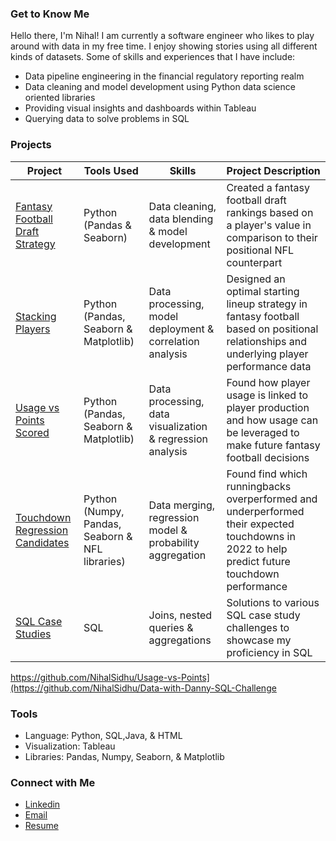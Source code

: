 ### Get to Know Me

Hello there, I'm Nihal! I am currently a software engineer who likes to play around with data in my free time. I enjoy showing stories using all different kinds of datasets. Some of skills and experiences that I have include:

- Data pipeline engineering in the financial regulatory reporting realm
- Data cleaning and model development using Python data science oriented libraries
- Providing visual insights and dashboards within Tableau
- Querying data to solve problems in SQL


### Projects
| Project | Tools Used | Skills | Project Description | 
|---|---|---|---|
|[Fantasy Football Draft Strategy](https://github.com/NihalSidhu/Value-Over-Replacement-FF-Strategy)|Python (Pandas & Seaborn)|Data cleaning, data blending & model development| Created a fantasy football draft rankings based on a player's value in comparison to their positional NFL counterpart |
|[Stacking Players](https://github.com/NihalSidhu/Stacking-Players)|Python (Pandas, Seaborn & Matplotlib)|Data processing, model deployment & correlation analysis| Designed an optimal starting lineup strategy in fantasy football based on positional relationships and underlying player performance data|
|[Usage vs Points Scored](https://github.com/NihalSidhu/Usage-vs-Points)|Python (Pandas, Seaborn & Matplotlib)|Data processing, data visualization & regression analysis| Found how player usage is linked to player production and how usage can be leveraged to make future fantasy football decisions|
|[Touchdown Regression Candidates](https://github.com/NihalSidhu/Runningback-Touchdown-Regression) |Python (Numpy, Pandas, Seaborn & NFL libraries)|Data merging, regression model & probability aggregation|Found find which runningbacks overperformed and underperformed their expected touchdowns in 2022 to help predict future touchdown performance|
|[SQL Case Studies](https://github.com/NihalSidhu/Data-with-Danny-SQL-Challenge) |SQL|Joins, nested queries & aggregations| Solutions to various SQL case study challenges to showcase my proficiency in SQL|

https://github.com/NihalSidhu/Usage-vs-Points](https://github.com/NihalSidhu/Data-with-Danny-SQL-Challenge

### Tools 

- Language: Python, SQL,Java, & HTML
- Visualization: Tableau
- Libraries: Pandas, Numpy, Seaborn, & Matplotlib

### Connect with Me

- [Linkedin](https://www.linkedin.com/in/nihal-sidhu/)
- [Email](nihalsidhu1@gmail.com)
- [Resume]()

<!--
**NihalSidhu/NihalSidhu** is a ✨ _special_ ✨ repository because its `README.md` (this file) appears on your GitHub profile.

Here are some ideas to get you started:

- 🔭 I’m currently working on ...
- 🌱 I’m currently learning ...
- 👯 I’m looking to collaborate on ...
- 🤔 I’m looking for help with ...
- 💬 Ask me about ...
- 📫 How to reach me: ...
- 😄 Pronouns: ...
- ⚡ Fun fact: ...
-->
